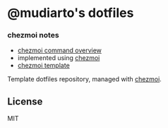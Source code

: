 # @mudiarto's dotfiles

### chezmoi notes

- [chezmoi command overview](https://www.chezmoi.io/user-guide/command-overview/)
- implemented using [chezmoi](https://www.chezmoi.io)
- [chezmoi template](https://pkg.go.dev/text/template)


Template dotfiles repository, managed with [chezmoi](https://chezmoi.io/).

## License

MIT
